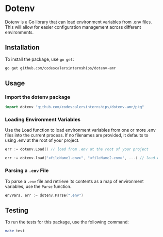 # Dotenv

Dotenv is a Go library that can load environment variables from .env files. This will allow for easier configuration management across different environments.

## Installation
To install the package, use `go get`:

```bash
go get github.com/codescalersinternships/dotenv-amr
```

## Usage

### Import the dotenv package

```go
import dotenv "github.com/codescalersinternships/dotenv-amr/pkg"
```

### Loading Environment Variables
Use the Load function to load environment variables from one or more .env files into the current process. If no filenames are provided, it defaults to using .env at the root of your project.
```go
err := dotenv.Load() // load from .env at the root of your project

err := dotenv.load("<fileName1.env>", "<fileName2.env>", ...) // load environment variables from one or more .env files
```
### Parsing a `.env` File

To parse a `.env` file and retrieve its contents as a map of environment variables, use the `Parse` function.

```go
envVars, err := dotenv.Parse(".env")
```

## Testing
To run the tests for this package, use the following command:

```bash
make test
```
